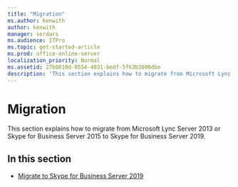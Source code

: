 ```yaml
---
title: "Migration"
ms.author: kenwith
author: kenwith
manager: serdars
ms.audience: ITPro
ms.topic: get-started-article
ms.prod: office-online-server
localization_priority: Normal
ms.assetid: 27b8010d-0554-4031-bedf-5f63b3606dbe
description: 'This section explains how to migrate from Microsoft Lync Server 2013 or Skype for Business Server 2015 to Skype for Business Server 2019.'
---
```


# Migration
This section explains how to migrate from Microsoft Lync Server 2013 or Skype for Business Server 2015 to Skype for Business Server 2019.
  
## In this section

- [Migrate to Skype for Business Server 2019](migration-to-skype-for-business-server-2019.md)
